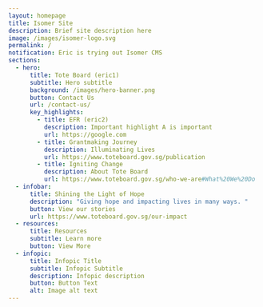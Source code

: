 ```yaml
---
layout: homepage
title: Isomer Site
description: Brief site description here
image: /images/isomer-logo.svg
permalink: /
notification: Eric is trying out Isomer CMS
sections:
  - hero:
      title: Tote Board (eric1)
      subtitle: Hero subtitle
      background: /images/hero-banner.png
      button: Contact Us
      url: /contact-us/
      key_highlights:
        - title: EFR (eric2)
          description: Important highlight A is important
          url: https://google.com
        - title: Grantmaking Journey
          description: Illuminating Lives
          url: https://www.toteboard.gov.sg/publication
        - title: Igniting Change
          description: About Tote Board
          url: https://www.toteboard.gov.sg/who-we-are#What%20We%20Do
  - infobar:
      title: Shining the Light of Hope
      description: "Giving hope and impacting lives in many ways. "
      button: View our stories
      url: https://www.toteboard.gov.sg/our-impact
  - resources:
      title: Resources
      subtitle: Learn more
      button: View More
  - infopic:
      title: Infopic Title
      subtitle: Infopic Subtitle
      description: Infopic description
      button: Button Text
      alt: Image alt text
---
```

